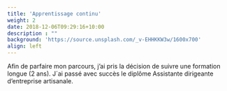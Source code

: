 ```yaml
---
title: 'Apprentissage continu'
weight: 2
date: 2018-12-06T09:29:16+10:00
description : ""
background: 'https://source.unsplash.com/_v-EHHKKW3w/1600x700'
align: left
---
```


Afin de parfaire mon parcours, j’ai pris la décision de suivre une formation longue (2 ans). J´ai passé avec succès le diplôme Assistante dirigeante d’entreprise artisanale.
